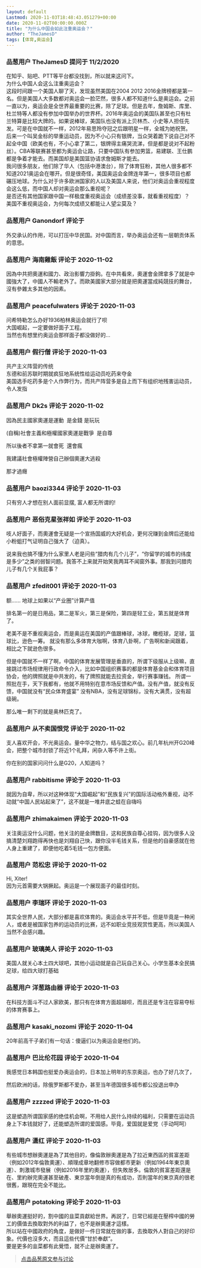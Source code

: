 ```yaml
---
layout: default
Lastmod: 2020-11-03T18:48:43.051279+00:00
date: 2020-11-02T00:00:00.000Z
title: "为什么中国会如此注重奥运会？"
author: "TheJamesD"
tags: [体育,奥运会]
---
```



### 品葱用户 **TheJamesD** 提问于 11/2/2020
    
在知乎、贴吧、PTT等平台都没找到，所以就来这问下。  
为什么中国人会这么注重奥运会？  
这段时间跟一个美国人聊了天，发现虽然美国在2004 2012 2016金牌榜都是第一名。但是美国人大多数都对奥运会一脸茫然，很多人都不知道什么是奥运会。之前一直以为，奥运会是全世界最重要的比赛，除了足球。但是去年，詹姆斯、库里、杜兰特等人都没有参加中国举办的世界杯。2016年奥运会的美国队甚至也只有杜兰特算是比较大牌的。如果说棒球，美国队也没有派上贝林杰、小史等人担任先发。可是在中国就不一样，2012年易思玲夺冠之后跟明星一样，全城为她祝贺。后来一个叫吴金标的举重运动员，因为不小心只有银牌，当众哭着跪下说自己对不起全中国（欧美也有，不小心拿了第二，银牌得主痛哭流涕，但是都是说对不起粉丝）。CBA等联赛甚至都为奥运会让路，只要中国队有参加男篮，易建联、王仕鹏都是争着才能去。而美国却是美国篮协请求詹姆斯才能去。  
我问很多朋友，他们除了华人（包括中港澳台），除了体育狂粉，其他人很多都不知道2021奥运会在哪开。但是很奇怪，美国奥运会金牌连年第一，很多项目也都碾压地球。为什么对于许多欧洲国家的人以及美国人来说，他们对奥运会重视程度会这么低，而中国人却对奥运会那么重视呢？  
是否还有其他国家跟中国一样极度重视奥运会（成绩差没事，就看重视程度）？  
美国不重视奥运会，为何每次成绩又都能让人望尘莫及？
    
                

### 品葱用户 **Ganondorf** 评论于 
        
外交承认的作用，可以打压中华民国。对中国而言，举办奥运会还有一层朝贡体系的意思。
        
                

### 品葱用户 **海南雞飯** 评论于 2020-11-02
        
因為中共把奧運和國力、政治影響力掛鉤。在中共看來，奧運會金牌拿多了就是中國強大了，中國人不輸老外了。而歐美國家大部分就是把奧運當成純競技的舞台，沒有參雜太多其他的因素。
        
                

### 品葱用户 **peacefulwaters** 评论于 2020-11-03
        
问希特勒怎么办好1936柏林奥运会就行了呗  
大国崛起，一定要做好面子工程。  
当然也有想里约奥运会那样面子都没做好的...
        
                

### 品葱用户 **假行僧** 评论于 2020-11-03
        
共产主义阵营的传统  
东德和前苏联时期就疯狂地系统性给运动员吃药来夺金  
美国选手吃药多是个人作弊行为，而共产阵营多是自上而下有组织地残害运动员，令人发指
        
                

### 品葱用户 **Dk2s** 评论于 2020-11-02
        
因為民主國家奧運是運動  是金錢 是玩玩   
  
(自稱)社會主義和極權國家奧運是戰爭  是自尊  
  
所以後者不拿第一就會死  還會瘋   
  
我建議社會極權陣營自己辦個奧運大逃殺   
  
那才過癮
        
                

### 品葱用户 **baozi3344** 评论于 2020-11-03
        
只有穷人才想在别人面前显摆, 富人都无所谓的!
        
                

### 品葱用户 **恶俗克星张祥如** 评论于 2020-11-03
        
吱人好面子，而奧運會无疑是一个宣扬国威的大好机会，更何况赚到金牌后还能给小粉蛆打气证明自己强大了（迫真）。  
  
说来我也搞不懂为什么家里人老是问些“腊肉有几个儿子”，“你留学的城市的纬度是多少”之类的弱智问题。我答不上来就开始笑我两耳不闻窗外事。那我到问腊肉儿子有几个关我屁事？
        
                

### 品葱用户 **zfedit001** 评论于 2020-11-03
        
额...... 地球上如果以“产业圈”计算产值  
  
排名第一的是日用品，第二是军火，第三是保险，第四是轻工业，第五就是体育了。  
  
老美不是不重视奥运会，而是奥运在美国的产值跟棒球，冰球，橄榄球，足球，篮球比，逊色一筹。 就没有那么多体育大咖啊，体育八卦啊，广告啊和新闻跟着，相比之下就逊色很多。  
  
但是中国就不一样了啊，中国的体育发展管理是垂直的，所谓下级服从上级嘛，直接跳过市场规律用行政命令介入，比如中国组织赛事的都是体育基金会和体育项目协会，他的牌照就是中共发的，有了牌照就能去拉资金，举行赛事赚钱。 所谓一照批在手，天下我都有，他就不用特别在意市场反馈和产值。没有产值，就没有反馈，中国就没有“民众体育盛宴” 没有NBA，没有足球锦标，没有大满贯，没有超级碗。  
  
那么唯一剩下的就是奥林匹克了。
        
                

### 品葱用户 **从不卖国恨党** 评论于 2020-11-02
        
支人喜欢开会，不光奥运会。量中华之物力，结与国之欢心。前几年杭州开G20峰会，把整个城市封锁了将近1个礼拜，闲杂人等不许上街。  
  
你在别的国家问问什么是G20，人知道吗？
        
                

### 品葱用户 **rabbitisme** 评论于 2020-11-03
        
就因为自卑，所以对这种体现“大国崛起”和“民族复兴”的国际活动格外重视，动不动就“中国人民站起来了”，这不就是一堆井底之蛙在自嗨吗
        
                

### 品葱用户 **zhimakaimen** 评论于 2020-11-03
        
关注奥运没什么问题，他关注的是金牌数目，这和民族自尊心挂钩，因为很多人没搞清楚刘翔跑得再快也是刘翔自己快，跟你没半毛钱关系，但是他的自豪感就在他人身上重建了，即便他吃着5毛钱一包方便面。
        
                

### 品葱用户 **范松忠** 评论于 2020-11-02
        
Hi, Xiter!  
因为元首需要大锅撅起。奥运是一个展现面子的最佳时刻。
        
                

### 品葱用户 **李瑞环** 评论于 2020-11-03
        
其实全世界人民，大部分都是喜欢体育的。奥运会水平并不低，但是毕竟是一种闲人，或者是被国家包养的运动员的比赛，远不如职业竞技观赏性更高，所以美国人当然不会感兴趣。
        
                

### 品葱用户 **玻璃美人** 评论于 2020-11-03
        
美国人就关心本土四大球吧，其他小运动就是自己玩自己关心。小学生基本全民搞足球，给四大球打基础
        
                

### 品葱用户 **洋葱路由器** 评论于 2020-11-03
        
在科技方面斗不过人家欧美，那只有在体育方面超越呗，而且还是专注在容易夺标的体育赛事上。
        
                

### 品葱用户 **kasaki_nozomi** 评论于 2020-11-04
        
20年前高干子弟们有一句话：傻逼们以为奥运会是他们的。
        
                

### 品葱用户 **巴比伦花园** 评论于 2020-11-04
        
我感觉日本韩国也挺爱办奥运会的，日本加上明年的东京奥运，也办了好几次了，  
  
然后欧洲的话，除俄罗斯都不爱办，甚至当年德国很多城市都公投退出申办
        
                

### 品葱用户 **zzzzed** 评论于 2020-11-03
        
这是塑造所谓国家感的绝佳机会啊，不用给人民什么持续的福利，只需要在运动员身上下本钱就好了，还能塑造所谓的爱国感。毕竟，爱国就是爱党（手动呵呵）
        
                

### 品葱用户 **潇红** 评论于 2020-11-03
        
有些城市想辦奧運是為了其他目的，像倫敦辦奧運是為了拉近東西區的貧富差距（例如2012年倫敦奧運）、順理成章地翻修市容做都市更新（例如1964年東京奧運）、刺激城市發展（例如2016年里約奧運），但失敗居多。倫敦的貧富差距還是在、里約辦完奧運甚至破產、東京當年倒是真的有成功，否則當年的東京真的很老很舊，跟現在完全不能比。
        
                

### 品葱用户 **potatoking** 评论于 2020-11-03
        
舉辦奧運挺好的，割中國的韭菜貢獻給世界。再説了，日常已經是在壓榨中國的勞工的價值去換取對外的利益了，也不是辦奧運才這樣。  
所以站在中國政府的角度，是做好一件日常就在做的事，去換取外人對自己的好印象。代價也沒多大，而且這些代價“甘於奉獻”。  
要是更多的韭菜都有此覺悟，就不止是辦奧運了。
        
                





> [点击品葱原文参与讨论](https://pincong.rocks/question/32992)

